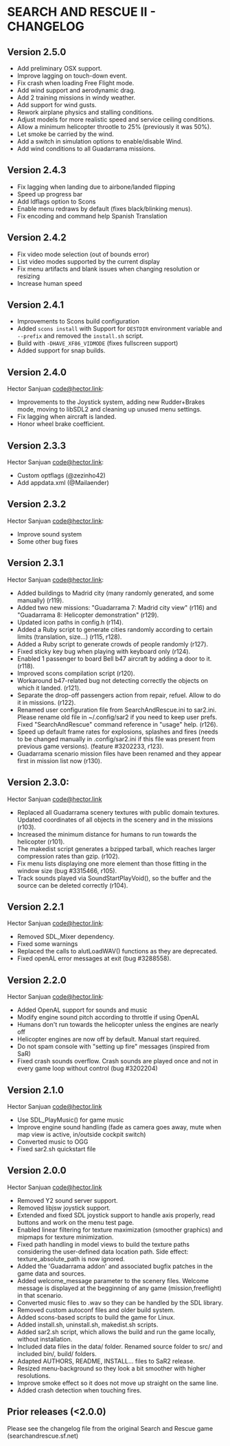 # SEARCH AND RESCUE II - CHANGELOG

## Version 2.5.0

* Add preliminary OSX support.
* Improve lagging on touch-down event.
* Fix crash when loading Free Flight mode.
* Add wind support and aerodynamic drag.
* Add 2 training missions in windy weather.
* Add support for wind gusts.
* Rework airplane physics and stalling conditions.
* Adjust models for more realistic speed and service ceiling conditions.
* Allow a minimum helicopter throotle to 25% (previously it was 50%).
* Let smoke be carried by the wind.
* Add a switch in simulation options to enable/disable Wind.
* Add wind conditions to all Guadarrama missions.

## Version 2.4.3

* Fix lagging when landing due to airbone/landed flipping
* Speed up progress bar
* Add ldflags option to Scons
* Enable menu redraws by default (fixes black/blinking menus).
* Fix encoding and command help Spanish Translation

## Version 2.4.2

* Fix video mode selection (out of bounds error)
* List video modes supported by the current display
* Fix menu artifacts and blank issues when changing resolution or resizing
* Increase human speed

## Version 2.4.1

* Improvements to Scons build configuration
* Added `scons install` with Support for `DESTDIR` environment variable and
`--prefix` and removed the `install.sh` script.
* Build with `-DHAVE_XF86_VIDMODE` (fixes fullscreen support)
* Added support for snap builds.

## Version 2.4.0

Hector Sanjuan <code@hector.link>:

* Improvements to the Joystick system, adding new
  Rudder+Brakes mode, moving to libSDL2 and cleaning
  up unused menu settings.
* Fix lagging when aircraft is landed.
* Honor wheel brake coefficient.


## Version 2.3.3

Hector Sanjuan <code@hector.link>:

* Custom optflags (@zezinho42)
* Add appdata.xml (@Mailaender)

## Version 2.3.2

Hector Sanjuan <code@hector.link>:

* Improve sound system
* Some other bug fixes

## Version 2.3.1
		   
Hector Sanjuan <code@hector.link>:
		   
* Added buildings to Madrid city (many randomly generated, and some manually)
  (r119).
* Added two new missions: "Guadarrama 7: Madrid city view" (r116) and
  "Guadarrama 8: Helicopter demonstration" (r129).
* Updated icon paths in config.h (r114).
* Added a Ruby script to generate cities randomly according to certain limits
(translation, size...)  (r115, r128).
* Added a Ruby script to generate crowds of people randomly (r127).
* Fixed sticky key bug when playing with keyboard only (r124).
* Enabled 1 passenger to board Bell b47 aircraft by adding a door to
it. (r118).
* Improved scons compilation script (r120).
* Workaround b47-related bug not detecting correctly the objects on which it
landed. (r121).
* Separate the drop-off passengers action from repair, refuel. Allow to do it
in missions. (r122).
* Renamed user configuration file from SearchAndRescue.ini to sar2.ini. Please
rename old file in ~/.config/sar2 if you need to keep user prefs. Fixed
"SearchAndRescue" command reference in "usage" help. (r126).
* Speed up default frame rates for explosions, splashes and fires (needs to be
changed manually in .config/sar2.ini if this file was present from previous
game versions).  (feature #3202233, r123).
* Guadarrama scenario mission files have been renamed and they appear first in
mission list now (r130).

## Version 2.3.0:

Hector Sanjuan <code@hector.link>

* Replaced all Guadarrama scenery textures with public domain
textures. Updated coordinates of all objects in the scenery and in the
missions (r103).
* Increased the minimum distance for humans to run towards the helicopter
(r101).
* The makedist script generates a bzipped tarball, which reaches larger
compression rates than gzip.  (r102).
* Fix menu lists displaying one more element than those fitting in the window
size (bug #3315466, r105).
* Track sounds played via SoundStartPlayVoid(), so the buffer and the source
can be deleted correctly (r104).

## Version 2.2.1

Hector Sanjuan <code@hector.link>:

* Removed SDL_Mixer dependency.
* Fixed some warnings
* Replaced the calls to alutLoadWAV() functions
as they are deprecated.
* Fixed openAL error messages at exit
(bug #3288558).

## Version 2.2.0

Hector Sanjuan <code@hector.link>:

* Added OpenAL support for sounds and music
* Modify engine sound pitch according to throttle if using OpenAL
* Humans don't run towards the helicopter unless the engines are nearly off
* Helicopter engines are now off by default. Manual start required.
* Do not spam console with "setting up fire" messages (inspired from SaR)
* Fixed crash sounds overflow. Crash sounds are played once and not in every
game loop without control (bug #3202204)

## Version 2.1.0

Hector Sanjuan <code@hector.link>

* Use SDL_PlayMusic() for game music
* Improve engine sound handling (fade as camera goes away, mute when map view
is active, in/outside cockpit switch)
* Converted music to OGG
* Fixed sar2.sh quickstart file

## Version 2.0.0

Hector Sanjuan <code@hector.link>

* Removed Y2 sound server support.
* Removed libjsw joystick support.
* Extended and fixed SDL joystick support to handle axis properly, read
buttons and work on the menu test page.
* Enabled linear filtering for texture maximization (smoother graphics) and
mipmaps for texture minimization.
* Fixed path handling in model views to build the texture paths considering
the user-defined data location path.  Side effect: texture_absolute_path is
now ignored.
* Added the 'Guadarrama addon' and associated bugfix patches in the game data
and sources.
* Added welcome_message parameter to the scenery files. Welcome message is
displayed at the begginning of any game (mission,freeflight) in that scenario.
* Converted music files to .wav so they can be handled by the SDL library.
* Removed custom autoconf files and older build system.
* Added scons-based scripts to build the game for Linux.
* Added install.sh, uninstall.sh, makedist.sh scripts.
* Added sar2.sh script, which allows the build and run the game locally,
without installation.
* Included data files in the data/ folder. Renamed source folder to src/ and
included bin/, build/ folders.
* Adapted AUTHORS, README, INSTALL... files to SaR2 release.
* Resized menu-background so they look a bit smoother with higher resolutions.
* Improve smoke effect so it does not move up straight on the same line.
* Added crash detection when touching fires.

## Prior releases (<2.0.0)

Please see the changelog file from the original Search and Rescue game
(searchandrescue.sf.net)
